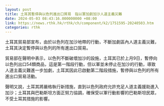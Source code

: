 ```yaml
---
layout: post
title: 土耳其暫停與以色列進出口貿易　指以軍加劇加沙人道主義災難
date: 2024-05-03 08:43:16.000000000 +08:00
link: https://news.rthk.hk/rthk/ch/component/k2/1751595-20240503.htm
categories: rthk
---
```


土耳其貿易部宣布，由於以色列在加沙地帶的行動，不斷加劇區內人道主義災難，土耳其決定暫停與以色列的所有進出口貿易。

貿易部在聲明中表示，以色列不斷破壞加沙的設施，土耳其已於上月9日，暫停向以色列出口54類商品，這是第一階段行動，但以軍並未停止在加沙的行動，導致人道主義災難進一步加劇，土耳其因此已啟動第二階段措施，暫停與以色列的所有進出口貿易活動。

聲明又說，土耳其將嚴格執行新措施，直到以色列政府允許充足人道主義援助進入加沙；土耳其與巴勒斯坦方面正努力協調，確保受以軍行動影響的巴勒斯坦民眾，不受土耳其措施的影響。
